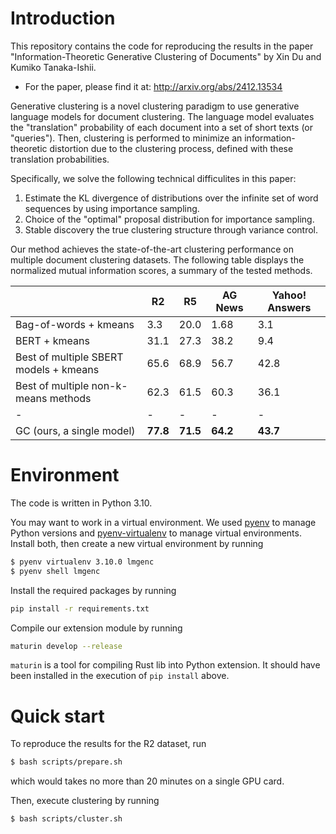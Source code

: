 # Introduction

This repository contains the code for reproducing the results in the paper
"Information-Theoretic Generative Clustering of Documents" by Xin Du and Kumiko Tanaka-Ishii.

- For the paper, please find it at: http://arxiv.org/abs/2412.13534

Generative clustering is a novel clustering paradigm to use generative language
models for document clustering. The language model evaluates the "translation"
probability of each document into a set of short texts (or "queries").
Then, clustering is performed to minimize an information-theoretic distortion
due to the clustering process, defined with these translation probabilities.

Specifically, we solve the following technical difficulites in this paper:
1. Estimate the KL divergence of distributions over the infinite set of word sequences by using importance sampling.
2. Choice of the "optimal" proposal distribution for importance sampling.
3. Stable discovery the true clustering structure through variance control.

Our method achieves the state-of-the-art clustering performance on multiple document clustering datasets.
The following table displays the normalized mutual information scores, a summary of the tested methods.

| | R2 | R5 | AG News | Yahoo! Answers |
|-|-|-|-|-|
| Bag-of-words + kmeans | 3.3 | 20.0 | 1.68 | 3.1 | 
| BERT + kmeans | 31.1 | 27.3 | 38.2 | 9.4 |
| Best of multiple SBERT models + kmeans | 65.6 | 68.9 | 56.7 | 42.8 |
| Best of multiple non-k-means methods | 62.3 | 61.5 | 60.3 | 36.1 |
|-|-|-|-|-|
| GC (ours, a single model) | **77.8** | **71.5** | **64.2** | **43.7** | 


# Environment

The code is written in Python 3.10.

You may want to work in a virtual environment. We used [pyenv](https://github.com/pyenv/pyenv) to manage Python versions and [pyenv-virtualenv](https://github.com/pyenv/pyenv-virtualenv) to manage virtual environments. Install both, then create a new virtual environment by running
```bash
$ pyenv virtualenv 3.10.0 lmgenc
$ pyenv shell lmgenc
```

Install the required packages by running
```bash
pip install -r requirements.txt
```

Compile our extension module by running
```bash
maturin develop --release
```
`maturin` is a tool for compiling Rust lib into Python extension.
It should have been installed in the execution of `pip install` above.


# Quick start

To reproduce the results for the R2 dataset, run
```bash
$ bash scripts/prepare.sh
```
which would takes no more than 20 minutes on a single GPU card.

Then, execute clustering by running
```bash
$ bash scripts/cluster.sh
```
